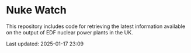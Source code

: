 # Nuke Watch

This repository includes code for retrieving the latest information available on the output of EDF nuclear power plants in the UK.

Last updated: 2025-01-17 23:09